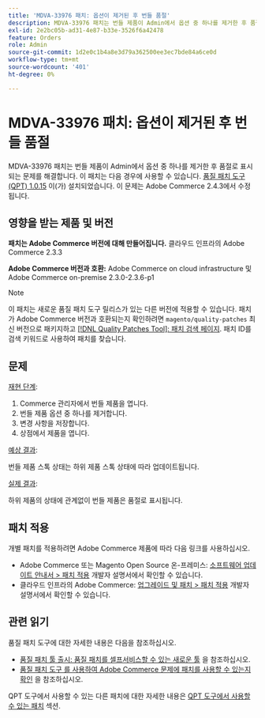 ```yaml
---
title: 'MDVA-33976 패치: 옵션이 제거된 후 번들 품절'
description: MDVA-33976 패치는 번들 제품이 Admin에서 옵션 중 하나를 제거한 후 품절로 표시되는 문제를 해결합니다. 이 패치는 [Quality Patches Tool (QPT) 1.0.15](https://devdocs.magento.com/guides/v2.4/comp-mgr/patching.html#mqp)가 설치된 경우 사용할 수 있습니다. 이 문제는 Adobe Commerce 2.4.3에서 수정됩니다.
exl-id: 2e2bc05b-ad31-4e87-b33e-3526f6a42478
feature: Orders
role: Admin
source-git-commit: 1d2e0c1b4a8e3d79a362500ee3ec7bde84a6ce0d
workflow-type: tm+mt
source-wordcount: '401'
ht-degree: 0%

---
```


# MDVA-33976 패치: 옵션이 제거된 후 번들 품절

MDVA-33976 패치는 번들 제품이 Admin에서 옵션 중 하나를 제거한 후 품절로 표시되는 문제를 해결합니다. 이 패치는 다음 경우에 사용할 수 있습니다. [품질 패치 도구(QPT) 1.0.15](https://devdocs.magento.com/guides/v2.4/comp-mgr/patching.html#mqp) 이(가) 설치되었습니다. 이 문제는 Adobe Commerce 2.4.3에서 수정됩니다.

## 영향을 받는 제품 및 버전

**패치는 Adobe Commerce 버전에 대해 만들어집니다.** 클라우드 인프라의 Adobe Commerce 2.3.3

**Adobe Commerce 버전과 호환:** Adobe Commerce on cloud infrastructure 및 Adobe Commerce on-premise 2.3.0-2.3.6-p1

>[!NOTE]
>
>이 패치는 새로운 품질 패치 도구 릴리스가 있는 다른 버전에 적용할 수 있습니다. 패치가 Adobe Commerce 버전과 호환되는지 확인하려면 `magento/quality-patches` 최신 버전으로 패키지하고 [[!DNL Quality Patches Tool]: 패치 검색 페이지](https://devdocs.magento.com/quality-patches/tool.html#patch-grid). 패치 ID를 검색 키워드로 사용하여 패치를 찾습니다.

## 문제

<u>재현 단계</u>:

1. Commerce 관리자에서 번들 제품을 엽니다.
1. 번들 제품 옵션 중 하나를 제거합니다.
1. 변경 사항을 저장합니다.
1. 상점에서 제품을 엽니다.

<u>예상 결과</u>:

번들 제품 스톡 상태는 하위 제품 스톡 상태에 따라 업데이트됩니다.

<u>실제 결과</u>:

하위 제품의 상태에 관계없이 번들 제품은 품절로 표시됩니다.

## 패치 적용

개별 패치를 적용하려면 Adobe Commerce 제품에 따라 다음 링크를 사용하십시오.

* Adobe Commerce 또는 Magento Open Source 온-프레미스: [소프트웨어 업데이트 안내서 > 패치 적용](https://devdocs.magento.com/guides/v2.4/comp-mgr/patching/mqp.html) 개발자 설명서에서 확인할 수 있습니다.
* 클라우드 인프라의 Adobe Commerce: [업그레이드 및 패치 > 패치 적용](https://devdocs.magento.com/cloud/project/project-patch.html) 개발자 설명서에서 확인할 수 있습니다.

## 관련 읽기

품질 패치 도구에 대한 자세한 내용은 다음을 참조하십시오.

* [품질 패치 툴 출시: 품질 패치를 셀프서비스할 수 있는 새로운 툴](/help/announcements/adobe-commerce-announcements/magento-quality-patches-released-new-tool-to-self-serve-quality-patches.md) 을 참조하십시오.
* [품질 패치 도구 를 사용하여 Adobe Commerce 문제에 패치를 사용할 수 있는지 확인](/help/support-tools/patches-available-in-qpt-tool/check-patch-for-magento-issue-with-magento-quality-patches.md) 을 참조하십시오.

QPT 도구에서 사용할 수 있는 다른 패치에 대한 자세한 내용은 [QPT 도구에서 사용할 수 있는 패치](https://support.magento.com/hc/en-us/sections/360010506631-Patches-available-in-QPT-tool-) 섹션.
